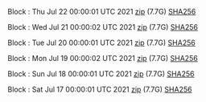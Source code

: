 Block [](https://insight.dash.org/insight/block/): Thu Jul 22 00:00:01 UTC 2021 [zip](https://dash-bootstrap.ams3.digitaloceanspaces.com/mainnet/2021-07-22/bootstrap.dat.zip) (7.7G) [SHA256](https://dash-bootstrap.ams3.digitaloceanspaces.com/mainnet/2021-07-22/sha256.txt)

Block [](https://insight.dash.org/insight/block/): Wed Jul 21 00:00:02 UTC 2021 [zip](https://dash-bootstrap.ams3.digitaloceanspaces.com/mainnet/2021-07-21/bootstrap.dat.zip) (7.7G) [SHA256](https://dash-bootstrap.ams3.digitaloceanspaces.com/mainnet/2021-07-21/sha256.txt)

Block [](https://insight.dash.org/insight/block/): Tue Jul 20 00:00:01 UTC 2021 [zip](https://dash-bootstrap.ams3.digitaloceanspaces.com/mainnet/2021-07-20/bootstrap.dat.zip) (7.7G) [SHA256](https://dash-bootstrap.ams3.digitaloceanspaces.com/mainnet/2021-07-20/sha256.txt)

Block [](https://insight.dash.org/insight/block/): Mon Jul 19 00:00:02 UTC 2021 [zip](https://dash-bootstrap.ams3.digitaloceanspaces.com/mainnet/2021-07-19/bootstrap.dat.zip) (7.7G) [SHA256](https://dash-bootstrap.ams3.digitaloceanspaces.com/mainnet/2021-07-19/sha256.txt)

Block [](https://insight.dash.org/insight/block/): Sun Jul 18 00:00:01 UTC 2021 [zip](https://dash-bootstrap.ams3.digitaloceanspaces.com/mainnet/2021-07-18/bootstrap.dat.zip) (7.7G) [SHA256](https://dash-bootstrap.ams3.digitaloceanspaces.com/mainnet/2021-07-18/sha256.txt)

Block [](https://insight.dash.org/insight/block/): Sat Jul 17 00:00:01 UTC 2021 [zip](https://dash-bootstrap.ams3.digitaloceanspaces.com/mainnet/2021-07-17/bootstrap.dat.zip) (7.7G) [SHA256](https://dash-bootstrap.ams3.digitaloceanspaces.com/mainnet/2021-07-17/sha256.txt)
